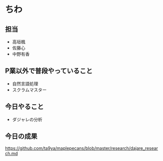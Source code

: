 # ちわ

## 担当

- 高垣楓
- 佐藤心
- 中野有香

## P業以外で普段やっていること

- 自然言語処理
- スクラムマスター

## 今日やること

- ダジャレの分析

## 今日の成果

https://github.com/ta9ya/maplepecans/blob/master/research/dajare_research.md
